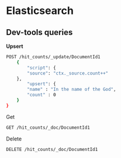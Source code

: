# Elasticsearch

## Dev-tools queries

<b>Upsert</b>
```bash
POST /hit_counts/_update/DocumentId1
    {
        "script": {
        "source": "ctx._source.count++"
    },
        "upsert": {
        "name" : "In the name of the God",
        "count" : 0
    }
}
```

Get
```bash
GET /hit_counts/_doc/DocumentId1
```

Delete
```bash
DELETE /hit_counts/_doc/DocumentId1
```

